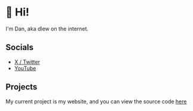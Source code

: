 # 👋 Hi!
I'm Dan, aka dlew on the internet.

## Socials
- [X / Twitter](https://www.twitter.com/dleww)
- [YouTube](https://www.youtube.com/@dlewdev)

## Projects
My current project is my website, and you can view the source code [here](https://www.github.com/d-lew/dlew.is)
